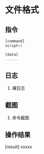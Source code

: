 # 文件格式

## 指令

```js
[command]
script=1

[data]
......
```

## 日志

1. 裸日志

## 截图

1. 命令截图

## 操作结果

[result]
xxxxx

